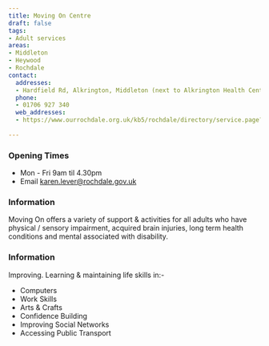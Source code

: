 ```yaml
---
title: Moving On Centre
draft: false
tags:
- Adult services
areas:
- Middleton
- Heywood
- Rochdale
contact:
  addresses:
  - Hardfield Rd, Alkrington, Middleton (next to Alkrington Health Centre)
  phone:
  - 01706 927 340
  web_addresses:
  - https://www.ourrochdale.org.uk/kb5/rochdale/directory/service.page?id=BNhrQ2SiIgI
  
---
```


### Opening Times
* Mon - Fri 9am til 4.30pm
* Email  karen.lever@rochdale.gov.uk

### Information
Moving On offers a variety of support & activities for
all adults who have physical / sensory impairment,
acquired brain injuries, long term health conditions
and mental associated with disability.

### Information
Improving. Learning & maintaining life skills in:-

* Computers
* Work Skills
* Arts & Crafts
* Confidence Building
* Improving Social Networks
* Accessing Public Transport 



